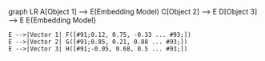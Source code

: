graph LR
    A[Object 1] --> E(Embedding Model)
    C[Object 2] --> E
    D[Object 3] --> E
    E{Embedding Model}
    
    E -->|Vector 1| F([#91;0.12, 0.75, -0.33 ... #93;])
    E -->|Vector 2| G([#91;0.85, 0.21, 0.88 ... #93;])
    E -->|Vector 3| H([#91;-0.05, 0.68, 0.5 ... #93;])
